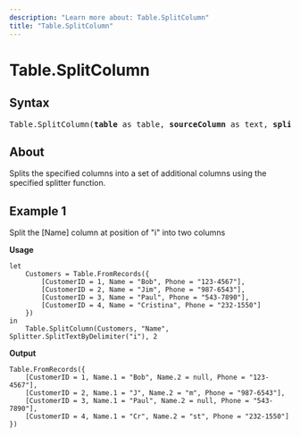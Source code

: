 ```yaml
---
description: "Learn more about: Table.SplitColumn"
title: "Table.SplitColumn"
---
```

# Table.SplitColumn

## Syntax

<pre>
Table.SplitColumn(<b>table</b> as table, <b>sourceColumn</b> as text, <b>splitter</b> as function, optional <b>columnNamesOrNumber</b> as any, optional <b>default</b> as any, optional <b>extraColumns</b> as any) as table
</pre>
  
## About

Splits the specified columns into a set of additional columns using the specified splitter function.

## Example 1

Split the [Name] column at position of "i" into two columns

**Usage**

```powerquery-m
let
    Customers = Table.FromRecords({
        [CustomerID = 1, Name = "Bob", Phone = "123-4567"],
        [CustomerID = 2, Name = "Jim", Phone = "987-6543"],
        [CustomerID = 3, Name = "Paul", Phone = "543-7890"],
        [CustomerID = 4, Name = "Cristina", Phone = "232-1550"]
    })
in
    Table.SplitColumn(Customers, "Name", Splitter.SplitTextByDelimiter("i"), 2
```

**Output**

```powerquery-m
Table.FromRecords({
    [CustomerID = 1, Name.1 = "Bob", Name.2 = null, Phone = "123-4567"],
    [CustomerID = 2, Name.1 = "J", Name.2 = "m", Phone = "987-6543"],
    [CustomerID = 3, Name.1 = "Paul", Name.2 = null, Phone = "543-7890"],
    [CustomerID = 4, Name.1 = "Cr", Name.2 = "st", Phone = "232-1550"]
})
```
